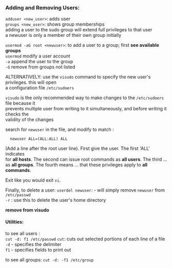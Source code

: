 ### Adding and Removing Users:  
`adduser <new_user>`: adds user  
`groups <new_user>`: shows group memberships  
 adding a user to the sudo group will extend full privileges to that user  
 a newuser is only a member of their own group initially  

`usermod -aG root <newuser>`: to add a user to a group; first **see available groups**  
 `usermod` modify a user account  
 `-a` append the user to the group  
 `-G` remove from groups not listed  

ALTERNATIVELY: use the `visudo` command to specify the new user's privileges.  this will open  
a configuration file `/etc/sudoers`   

`visudo` is the only recommended way to make changes to the `/etc/sudoers` file because it  
prevents multiple user from writing to it simultaneously, and before writing it checks the   
validity of the changes  

search for `newuser` in the file,  and modify to match :  
  
      newuser ALL=(ALL:ALL) ALL

(Add a line after the root user line). First give the user. The first 'ALL' indicates  
for **all hosts**. The second can issue root commands as **all users**. The third ... 
as **all groups**. The fourth means ... that these privileges apply to **all commands**.  

Exit like you would exit `vi`.  

Finally, to delete a user: 
`userdel newuser`: - will simply remove `newuser` from `/etc/passwd`  
`-r` : use this to delete the user's home directory 

**remove from visudo**

#### Utilities:  
to see all users :  
`cut -d: f1 /etc/passwd`
`cut`: cuts out selected portions of each line of a file  
`-d` - specifies the delimiter  
`f1` - specifies fields to print out  

to see all groups: 
`cut -d: -f1 /etc/group`  
